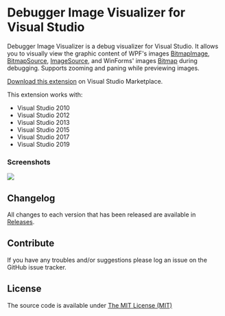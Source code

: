# Debugger Image Visualizer for Visual Studio

Debugger Image Visualizer is a debug visualizer for Visual Studio. It allows you to visually view the graphic content of WPF's images [BitmapImage](https://msdn.microsoft.com/en-us/library/system.windows.media.imaging.bitmapimage.aspx), [BitmapSource](https://docs.microsoft.com/en-us/dotnet/api/system.windows.media.imaging.bitmapsource), [ImageSource](https://docs.microsoft.com/en-us/dotnet/api/system.windows.media.imagesource), and WinForms' images [Bitmap](https://msdn.microsoft.com/en-us/library/system.drawing.bitmap.aspx) during debugging. Supports zooming and paning while previewing images.

[Download this extension](https://marketplace.visualstudio.com/items?itemName=AleksanderBerus.DebuggerImageVisualizerPreview) on Visual Studio Marketplace.

This extension works with:
* Visual Studio 2010
* Visual Studio 2012
* Visual Studio 2013
* Visual Studio 2015
* Visual Studio 2017
* Visual Studio 2019

### Screenshots
![](https://aleksanderberus.gallerycdn.vsassets.io/extensions/aleksanderberus/debuggerimagevisualizerpreview/0.6.0/1556274284741/219157/1/Preview.gif)

## Changelog

All changes to each version that has been released are available in [Releases](../../releases).

## Contribute

If you have any troubles and/or suggestions please log an issue on the GitHub issue tracker.

## License

The source code is available under [The MIT License (MIT)](LICENSE)
